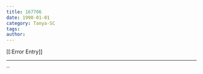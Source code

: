 ```yaml
---
title: 167706
date: 1990-01-01
category: Tanya-SC
tags: 
author: 
---
```


[[:Error Entry]]

---



``
